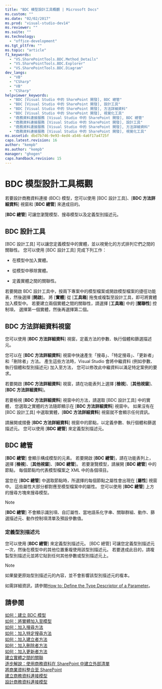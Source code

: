 ```yaml
---
title: "BDC 模型設計工具概觀 | Microsoft Docs"
ms.custom: ""
ms.date: "02/02/2017"
ms.prod: "visual-studio-dev14"
ms.reviewer: ""
ms.suite: ""
ms.technology: 
  - "office-development"
ms.tgt_pltfrm: ""
ms.topic: "article"
f1_keywords: 
  - "VS.SharePointTools.BDC.Method_Details"
  - "VS.SharePointTools.BDC.Explorer"
  - "VS.SharePointTools.BDC.Diagram"
dev_langs: 
  - "VB"
  - "CSharp"
  - "VB"
  - "CSharp"
helpviewer_keywords: 
  - "BDC [Visual Studio 中的 SharePoint 開發], BDC 總管"
  - "BDC [Visual Studio 中的 SharePoint 開發], 設計工具"
  - "BDC [Visual Studio 中的 SharePoint 開發], 方法詳細資料"
  - "BDC [Visual Studio 中的 SharePoint 開發], 視覺化工具"
  - "商務資料連接服務 [Visual Studio 中的 SharePoint 開發], BDC 總管"
  - "商務資料連接服務 [Visual Studio 中的 SharePoint 開發], 設計工具"
  - "商務資料連接服務 [Visual Studio 中的 SharePoint 開發], 方法詳細資料"
  - "商務資料連接服務 [Visual Studio 中的 SharePoint 開發], 視覺化工具"
ms.assetid: dbd7b746-9e93-4ed4-a546-4a6f17a4725f
caps.latest.revision: 16
author: "kempb"
ms.author: "kempb"
manager: "ghogen"
caps.handback.revision: 15
---
```

# BDC 模型設計工具概觀
  若要設計商務資料連接 \(BDC\) 模型，您可以使用 \[BDC 設計工具\]、\[**BDC 方法詳細資料**\] 視窗和 \[**BDC 總管**\] 來達成目的。  
  
 \[**BDC 總管**\] 可讓您瀏覽模型、搜尋模型以及定義型別描述元。  
  
## BDC 設計工具  
 \[BDC 設計工具\] 可以讓您定義模型中的實體，並以視覺化的方式排列它們之間的關聯性。  您可以使用 \[BDC 設計工具\] 完成下列工作：  
  
-   在模型中加入實體。  
  
-   從模型中移除實體。  
  
-   定義實體之間的關聯性。  
  
 若要開啟 BDC 設計工具中，按兩下專案中的模型檔案或開啟模型檔案的捷徑功能表，然後選擇 \[**開啟**\]。  將 \[**實體**\] 從 \[**工具箱**\] 拖曳或複製至設計工具，即可將實體加入模型中。  若要建立兩個實體之間的關聯性，請選擇 \[**工具箱**\] 中的 \[**關聯性**\] 控制項， 選擇第一個實體，然後再選擇第二個。  
  
## BDC 方法詳細資料視窗  
 您可以使用 \[**BDC 方法詳細資料**\] 視窗，定義方法的參數、執行個體和篩選描述元。  
  
 您可以在 \[**BDC 方法詳細資料**\] 視窗中快速產生「搜尋」、「特定搜尋」、「更新者」和「刪除者」方法。  產生這些方法時，Visual Studio 會將中繼資料 \(例如參數、執行個體和型別描述元\) 加入至方法，  您可以修改此中繼資料以滿足特定案例的要求。  
  
 若要開啟 \[**BDC 方法詳細資料**\] 視窗，請在功能表列上選擇 \[**檢視**\]、\[**其他視窗**\]、\[**BDC 方法詳細資料**\]。  
  
 若要檢視 \[**BDC 方法詳細資料**\] 視窗中的方法，請選取 \[BDC 設計工具\] 中的實體，  您選取之實體的方法隨即顯示在 \[**BDC 方法詳細資料**\] 視窗中。  如果沒有在 \[BDC 設計工具\] 中選取實體，\[**BDC 方法詳細資料**\] 視窗就不會顯示任何資訊。  
  
 請展開或摺疊 \[**BDC 方法詳細資料**\] 視窗中的節點，以定義參數、執行個體和篩選描述元。  您可以使用 \[**BDC 總管**\] 來定義型別描述元。  
  
## BDC 總管  
 \[**BDC 總管**\] 會顯示構成模型的元素。  若要開啟 \[**BDC 總管**\]，請在功能表列上，選擇 \[**檢視**\]、\[**其他視窗**\]、\[**BDC 總管**\]。  若要瀏覽模型，請展開 \[**BDC 總管**\] 中的節點，  每個節點均代表模型檔案之 XML 中的各個項目。  
  
 當您在 \[**BDC 總管**\] 中選取節點時，所選擇的每個節點之屬性會出現在 \[**屬性**\] 視窗中。  這些屬性大部分都對應至模型檔案中的屬性。  您可以使用 \[**BDC 總管**\] 上方的搜尋方塊來搜尋模型。  
  
> [!NOTE]  
>  \[**BDC 總管**\] 不會顯示識別項、自訂屬性、當地語系化字串、關聯群組、動作、篩選描述元、動作控制項清單及預設參數值。  
  
### 定義型別描述元  
 您可以使用 \[**BDC 總管**\] 來定義型別描述元。  \[BDC 總管\] 可讓您定義型別描述元一次，然後在模型中的其他位置重複使用該型別描述元。  若要達成此目的，請複製型別描述元並將它貼到任何其他參數或型別描述元上。  
  
> [!NOTE]  
>  如果變更原始型別描述元的內容，並不會影響該型別描述元的複本。  
  
 如需詳細資訊，請參閱[How to: Define the Type Descriptor of a Parameter](../sharepoint/how-to-define-the-type-descriptor-of-a-parameter.md)。  
  
## 請參閱  
 [如何：建立 BDC 模型](../sharepoint/how-to-create-a-bdc-model.md)   
 [如何：將實體加入至模型](../sharepoint/how-to-add-an-entity-to-a-model.md)   
 [如何：加入搜尋方法](../sharepoint/how-to-add-a-finder-method.md)   
 [如何：加入特定搜尋方法](../sharepoint/how-to-add-a-specific-finder-method.md)   
 [如何：加入建立者方法](../sharepoint/how-to-add-a-creator-method.md)   
 [如何：加入刪除者方法](../sharepoint/how-to-add-a-deleter-method.md)   
 [如何：加入更新者方法](../sharepoint/how-to-add-an-updater-method.md)   
 [建立實體之間的關聯](../sharepoint/creating-an-association-between-entities.md)   
 [逐步解說：使用商務資料在 SharePoint 中建立外部清單](../sharepoint/walkthrough-creating-an-external-list-in-sharepoint-by-using-business-data.md)   
 [將商業資料整合至 SharePoint](../sharepoint/integrating-business-data-into-sharepoint.md)   
 [建立商務資料連接模型](../sharepoint/creating-a-business-data-connectivity-model.md)   
 [設計商務資料連接模型](../sharepoint/designing-a-business-data-connectivity-model.md)  
  
  